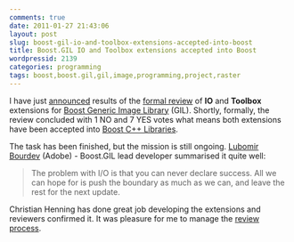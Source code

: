 ```yaml
---
comments: true
date: 2011-01-27 21:43:06
layout: post
slug: boost-gil-io-and-toolbox-extensions-accepted-into-boost
title: Boost.GIL IO and Toolbox extensions accepted into Boost
wordpressid: 2139
categories: programming
tags: boost,boost.gil,gil,image,programming,project,raster
---
```


I have just [announced](http://lists.boost.org/boost-announce/2011/01/0281.php) results of the [formal review](/?p=2131) of **IO** and **Toolbox** extensions for [Boost Generic Image Library](http://boost.org/doc/libs/release/libs/gil/doc/index.html) (GIL). Shortly, formally, the review concluded with 1 NO and 7 YES votes what means both extensions have been accepted into [Boost C++ Libraries](http://boost.org/libs/).





The task has been finished, but the mission is still ongoing. [Lubomir Bourdev](http://www.adobe.com/technology/people/sanjose/bourdev.html) (Adobe) - Boost.GIL lead developer summarised it quite well:





> The problem with I/O is that you can never declare success.
All we can hope for is push the boundary as much as we can, and leave the rest for the next update. 





Christian Henning has done great job developing the extensions and reviewers confirmed it. It was pleasure for me to manage the [review process](http://www.boost.org/community/review_schedule.html).
